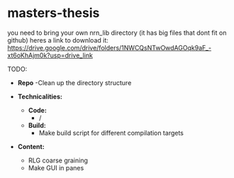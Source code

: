 # masters-thesis

you need to bring your own nrn_lib directory (it has big files that dont fit on github)
heres a link to download it: https://drive.google.com/drive/folders/1NWCQsNTwOwdAGOqk9aF_-xt6oKhAjm0k?usp=drive_link

TODO:

- **Repo**
  -Clean up the directory structure

- **Technicalities:**
  - **Code:**
    - /
  - **Build:**
    - Make build script for different compilation targets

- **Content:**
  - RLG coarse graining
  - Make GUI in panes

